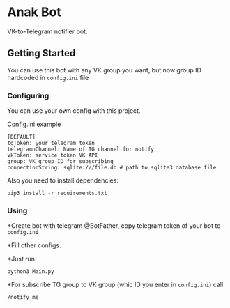 # Anak Bot

VK-to-Telegram notifier bot.

## Getting Started

You can use this bot with any VK group you want, but now group ID hardcoded in `config.ini` file

### Configuring

You can use your own config with this project.

Config.ini example

```
[DEFAULT]
tgToken: your telegram token
telegramnChannel: Name of TG channel for notify
vkToken: service token VK API
group: VK group ID for subscribing
connectionString: sqlite:///file.db # path to sqlite3 database file
```

Also you need to install dependencies:
```
pip3 install -r requirements.txt
```

### Using

*Create bot with telegram @BotFather, copy telegram token of your bot to `config.ini`

*Fill other configs.

*Just run
```
python3 Main.py
```

*For subscribe TG group to VK group (whic ID you enter in `config.ini`) call
```
/notify_me
```
